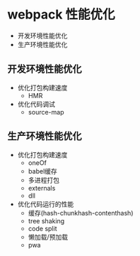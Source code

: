 # webpack 性能优化
* 开发环境性能优化
* 生产环境性能优化

## 开发环境性能优化
* 优化打包构建速度
  * HMR 
* 优化代码调试
  * source-map
  
## 生产环境性能优化
* 优化打包构建速度
  * oneOf
  * babel缓存
  * 多进程打包  
  * externals
  * dll
* 优化代码运行的性能
  * 缓存(hash-chunkhash-contenthash)
  * tree shaking
  * code split
  * 懒加载/预加载
  * pwa
